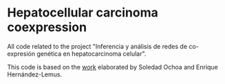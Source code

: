 # Hepatocellular carcinoma coexpression

All code related to the project "Inferencia y análisis de redes de co-expresión genética en hepatocarcinoma celular".

This code is based on the [work](https://github.com/CSB-IG/SGCCA) elaborated by Soledad Ochoa and Enrique Hernández-Lemus.
